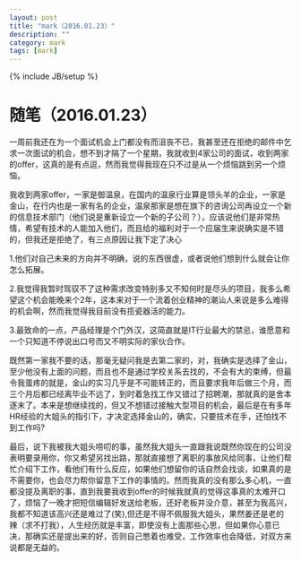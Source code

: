 ```yaml
---
layout: post
title: "mark（2016.01.23）"
description: ""
category: mark
tags: [mark]
---
```

{% include JB/setup %}

# 随笔（2016.01.23）

一周前我还在为一个面试机会上门都没有而沮丧不已，我甚至还在拒绝的邮件中乞求一次面试的机会，想不到才隔了一个星期，我就收到4家公司的面试，收到两家的offer，这真的是有点逗，然而我觉得我现在只不过是从一个烦恼跳到另一个烦恼。

我收到两家offer，一家是御温泉，在国内的温泉行业算是领头羊的企业，一家是金山，在行内也是一家有名的企业，温泉那家是想在旗下的咨询公司再设立一个新的信息技术部门（他们说是重新设立一个新的子公司？），应该说他们是非常热情，希望有技术的人能加入他们，而且给的福利对于一个应届生来说确实是不错的，但我还是拒绝了，有三点原因让我下定了决心

1.他们对自己未来的方向并不明确，说的东西很虚，或者说他们想到什么就会让你怎么拓展。


2.我觉得我暂时驾驭不了这种需求改变特别多又不知何时是尽头的项目，我多么希望这个机会能晚来个2年，这本来对于一个流着创业精神的潮汕人来说是多么难得的机会啊，然而我觉得我目前没有揽瓷器活的能力。


3.最致命的一点，产品经理是个门外汉，这简直就是IT行业最大的禁忌，谁愿意和一个只知道不停说出口号而又不明实际的家伙合作。

既然第一家我不要的话，那毫无疑问我是去第二家的，对，我确实是选择了金山，至少他没有上面的问题，而且也不是通过学校关系去找的，不会有大的束缚，但最令我蛋疼的就是，金山的实习几乎是不可能转正的，而且要求我年后做三个月，而三个月后都已经离毕业不远了，到时着急找工作又错过了招聘潮，那就真的是舍本逐末了。本来是想继续找的，但又不想错过接触大型项目的机会，最后是在有多年HR经验的大姐头的指引下，才决定选择金山的，确实，只要技术在手，还怕找不到工作吗?

最后，说下我被我大姐头唠叨的事，虽然我大姐头一直跟我说既然你现在的公司没表明要录用你，你又希望另找出路，那就直接想了离职的事放风给同事，让他们帮忙介绍下工作，看他们有什么反应，如果他们想留你的话自然会找谈，如果真的是不需要你，也会尽力帮你留意下工作的事情的。然而我真的没有那么多心机，一直都没提及离职的事，直到我要我收到offer的时候我就真的觉得这事真的太难开口了，烦恼了一晚才把短信编辑好发送给老板，还好老板并没介意，甚至为我高兴，我都不知道该高兴还是难过了(笑),但还是不得不佩服我大姐头，果然姜还是老的辣（求不打我），人生经历就是丰富，即使没有上面那些心思，但如果你心意已决，那确实还是提出来的好，否则自己憋着也难受，工作效率也会降低，对双方来说都是无益的。
